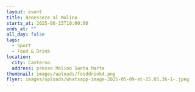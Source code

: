 ```yaml
---
layout: event
title: Benessere al Molino
starts_at: 2025-06-15T10:00:00
ends_at: ""
all_day: false
tags:
  - Sport
  - Food & Drink
location:
  city: Casterno
  address: presso Molino Santa Marta
thumbnail: images/uploads/fooddrink4.png
flyer: images/uploads/whatsapp-image-2025-05-09-at-15.05.36-1-.jpeg
---
```

